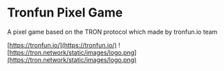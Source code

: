 # Tronfun Pixel Game
A pixel game based on the TRON protocol which made by tronfun.io team


[https://tronfun.io/](https://tronfun.io/)
![https://tron.network/static/images/logo.png](https://tron.network/static/images/logo.png)
